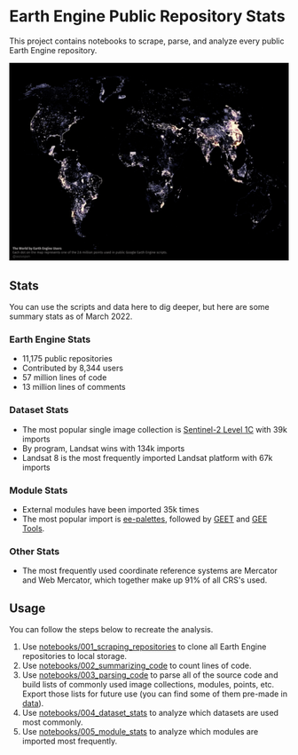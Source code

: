 # Earth Engine Public Repository Stats

This project contains notebooks to scrape, parse, and analyze every public Earth Engine repository. 

![Map titled The World by Earth Engine Users, which shows the distribution of all points used in Earth Engine scripts.](figures/point_map.png)

## Stats

You can use the scripts and data here to dig deeper, but here are some summary stats as of March 2022.

### Earth Engine Stats
- 11,175 public repositories
- Contributed by 8,344 users
- 57 million lines of code
- 13 million lines of comments

### Dataset Stats

- The most popular single image collection is [Sentinel-2 Level 1C](https://developers.google.com/earth-engine/datasets/catalog/COPERNICUS_S2) with 39k imports 
- By program, Landsat wins with 134k imports
- Landsat 8 is the most frequently imported Landsat platform with 67k imports

### Module Stats

- External modules have been imported 35k times
- The most popular import is [ee-palettes](https://github.com/gee-community/ee-palettes), followed by [GEET](https://github.com/sacridini/GEET) and [GEE Tools](https://github.com/fitoprincipe/geetools-code-editor).

### Other Stats

- The most frequently used coordinate reference systems are Mercator and Web Mercator, which together make up 91% of all CRS's used.

## Usage

You can follow the steps below to recreate the analysis.

1. Use [notebooks/001_scraping_repositories]() to clone all Earth Engine repositories to local storage.
2. Use [notebooks/002_summarizing_code]() to count lines of code.
3. Use [notebooks/003_parsing_code]() to parse all of the source code and build lists of commonly used image collections, modules, points, etc. Export those lists for future use (you can find some of them pre-made in [data]()).
4. Use [notebooks/004_dataset_stats]() to analyze which datasets are used most commonly.
5. Use [notebooks/005_module_stats]() to analyze which modules are imported most frequently.